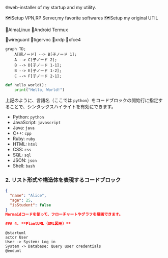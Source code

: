 🌐web-installer of my startup and my utility.

🗺️Setup VPN,RP Server,my favorite softwares
🗺️Setup my original UTIL

🎯AlmaLinux
🎯Android Termux

🎨wireguard
🎨tigervnc
🎨xrdp
🎨xfce4


```mermaid
graph TD;
    A[親ノード] --> B[子ノード 1];
    A --> C[子ノード 2];
    B --> D[子ノード 1-1];
    B --> E[子ノード 1-2];
    C --> F[子ノード 2-1];
```

```python
def hello_world():
    print("Hello, World!")
```
上記のように、言語名（ここでは `python`）をコードブロックの開始行に指定することで、シンタックスハイライトを有効にできます。

- Python: `python`
- JavaScript: `javascript`
- Java: `java`
- C++: `cpp`
- Ruby: `ruby`
- HTML: `html`
- CSS: `css`
- SQL: `sql`
- JSON: `json`
- Shell: `bash`

### 2. **リスト形式や構造体を表現するコードブロック**

```json
{
  "name": "Alice",
  "age": 25,
  "isStudent": false
}
Mermaidコードを使って、フローチャートやグラフを描画できます。

### 4. **PlantUML（UML図用）**
```
```plantuml
@startuml
actor User
User -> System: Log in
System -> Database: Query user credentials
@enduml
```
